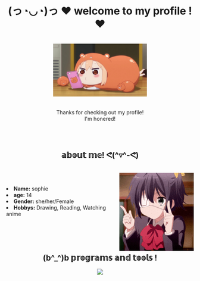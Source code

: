 
<body>
  <h1 align="center">(っ◔◡◔)っ ♥ welcome to my profile ! ♥ </h1>
  <br>
  <div align="center">
    <img src="./:)/umaruchan.jpg" width="50%" height="50%">
  </div>
  <br>
  <p align="center"> Thanks for checking out my profile!
  <br>
    I'm honered!
  </p>

  <br>
  <br>

  <div>
    <h2 align="center"> 𝕒𝕓𝕠𝕦𝕥 𝕞𝕖! ᕙ(^▿^-ᕙ)</h2>
    <br>
    <img src="./:)/animegirl.gif" align="right">
    <br>
    <br>
    <li>
    <b>Name:</b> sophie</li>
    </li>
    <li>
    <b>age:</b> 14
    </li>
    <li>
    <b>Gender:</b> she/her/Female
    </li>
    <li>
    <b>Hobbys:</b> Drawing, Reading, Watching anime
    </li>
  </div>

  <br>
  <br>
  <br>
  <br>

  <div>
    <h2 align="center"> (b^_^)b 𝕡𝕣𝕠𝕘𝕣𝕒𝕞𝕤 𝕒𝕟𝕕 𝕥𝕠𝕠𝕝𝕤 ! </h2>
    <div align="center">
      <img src="https://img.shields.io/badge/javascript-%23323330.svg?style=for-the-badge&logo=javascript&logoColor=%23F7DF1E">
  </div>
</body>
<!--
**sophie-nguyen-0/sophie-nguyen-0** is a ✨ _special_ ✨ repository because its `README.md` (this file) appears on your GitHub profile.

Here are some ideas to get you started:

- 🔭 I’m currently working on ...
- 🌱 I’m currently learning ...
- 👯 I’m looking to collaborate on ...
- 🤔 I’m looking for help with ...
- 💬 Ask me about ...
- 📫 How to reach me: ...
- 😄 Pronouns: ...
- ⚡ Fun fact: ...
-->
